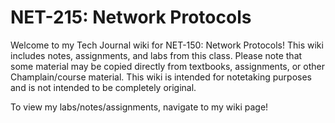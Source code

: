 # NET-215: Network Protocols

Welcome to my Tech Journal wiki for NET-150: Network Protocols! This wiki includes notes, assignments, and labs from this class. Please note that some material may be copied directly from textbooks, assignments, or other Champlain/course material. This wiki is intended for notetaking purposes and is not intended to be completely original.

To view my labs/notes/assignments, navigate to my wiki page!
